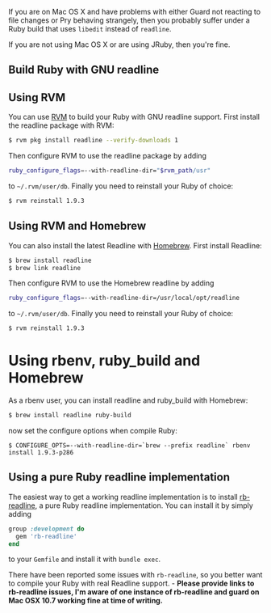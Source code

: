 If you are on Mac OS X and have problems with either Guard not reacting to file changes or Pry behaving strangely, then you probably suffer under a Ruby build that uses `libedit` instead of `readline`.

If you are not using Mac OS X or are using JRuby, then you're fine.

## Build Ruby with GNU readline

## Using RVM

You can use [RVM](https://rvm.io/) to build your Ruby with GNU readline support. First install the readline package with RVM:

```Bash
$ rvm pkg install readline --verify-downloads 1
```

Then configure RVM to use the readline package by adding

```Bash
ruby_configure_flags=--with-readline-dir="$rvm_path/usr"
```

to `~/.rvm/user/db`. Finally you need to reinstall your Ruby of choice:

```Bash
$ rvm reinstall 1.9.3
```

## Using RVM and Homebrew

You can also install the latest Readline with [Homebrew](http://mxcl.github.com/homebrew/). First install Readline:

```Bash
$ brew install readline
$ brew link readline
```

Then configure RVM to use the Homebrew readline by adding

```Bash
ruby_configure_flags=--with-readline-dir=/usr/local/opt/readline
```

to `~/.rvm/user/db`. Finally you need to reinstall your Ruby of choice:

```Bash
$ rvm reinstall 1.9.3
```

# Using rbenv, ruby_build and Homebrew

As a rbenv user, you can install readline and ruby_build with Homebrew:

```bash
$ brew install readline ruby-build
```

now set the configure options when compile Ruby:

```
$ CONFIGURE_OPTS=--with-readline-dir=`brew --prefix readline` rbenv install 1.9.3-p286
```

## Using a pure Ruby readline implementation

The easiest way to get a working readline implementation is to install [rb-readline](https://github.com/luislavena/rb-readline), a pure Ruby readline implementation. You can install it by simply adding

```Ruby
group :development do
  gem 'rb-readline'
end
```

to your `Gemfile` and install it with `bundle exec`.

There have been reported some issues with `rb-readline`, so you better want to compile your Ruby with real Readline support. - **Please provide links to rb-readline issues, I'm aware of one instance of rb-readline and guard on Mac OSX 10.7 working fine at time of writing.**